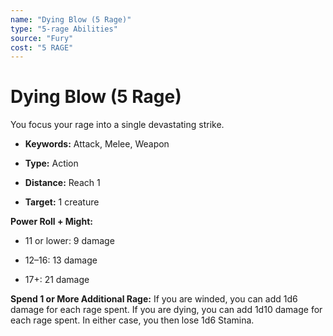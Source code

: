 ```yaml
---
name: "Dying Blow (5 Rage)"
type: "5-rage Abilities"
source: "Fury"
cost: "5 RAGE"
---
```


# Dying Blow (5 Rage)

You focus your rage into a single devastating strike.


- **Keywords:** Attack, Melee, Weapon

- **Type:** Action

- **Distance:** Reach 1

- **Target:** 1 creature

**Power Roll + Might:**


- 11 or lower: 9 damage

- 12–16: 13 damage

- 17+: 21 damage

**Spend 1 or More Additional Rage:** If you are winded, you can add 1d6 damage for each rage spent. If you are dying, you can add 1d10 damage for each rage spent. In either case, you then lose 1d6 Stamina.
